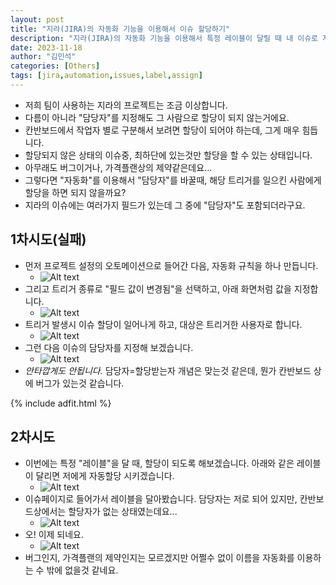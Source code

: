 ```yaml
---
layout: post
title: "지라(JIRA)의 자동화 기능을 이용해서 이슈 할당하기"
description: "지라(JIRA)의 자동화 기능을 이용해서 특정 레이블이 달릴 때 내 이슈로 자동 할당되게 해봅시다"
date: 2023-11-18
author: "김민석"
categories: [Others]
tags: [jira,automation,issues,label,assign]
---
```

- 저희 팀이 사용하는 지라의 프로젝트는 조금 이상합니다.
- 다름이 아니라 "담당자"를 지정해도 그 사람으로 할당이 되지 않는거에요.
- 칸반보드에서 작업자 별로 구분해서 보려면 할당이 되어야 하는데, 그게 매우 힘듭니다.
- 할당되지 않은 상태의 이슈중, 최하단에 있는것만 할당을 할 수 있는 상태입니다.
- 아무래도 버그이거나, 가격플랜상의 제약같은데요...
- 그렇다면 "자동화"를 이용해서 "담당자"를 바꿀때, 해당 트리거를 일으킨 사람에게 할당을 하면 되지 않을까요?
- 지라의 이슈에는 여러가지 필드가 있는데 그 중에 "담당자"도 포함되더라구요.

## 1차시도(실패)
- 먼저 프로젝트 설정의 오토메이션으로 들어간 다음, 자동화 규칙을 하나 만듭니다. 
    - ![Alt text](https://reddol18.github.io/dev5min/images/20231118/image-1.png)
- 그리고 트리거 종류로 "필드 값이 변경됨"을 선택하고, 아래 화면처럼 값을 지정합니다.
    - ![Alt text](https://reddol18.github.io/dev5min/images/20231118/image.png)
- 트리거 발생시 이슈 할당이 일어나게 하고, 대상은 트리거한 사용자로 합니다.
    - ![Alt text](https://reddol18.github.io/dev5min/images/20231118/image-2.png)
- 그런 다음 이슈의 담당자를 지정해 보겠습니다.    
    - ![Alt text](https://reddol18.github.io/dev5min/images/20231118/image-3.png)
- *안타깝게도 안됩니다.* 담당자=할당받는자 개념은 맞는것 같은데, 뭔가 칸반보드 상에 버그가 있는것 같습니다.    

{% include adfit.html %}

## 2차시도
- 이번에는 특정 "레이블"을 달 때, 할당이 되도록 해보겠습니다. 아래와 같은 레이블이 달리면 저에게 자동할당 시키겠습니다.
    - ![Alt text](https://reddol18.github.io/dev5min/images/20231118/image-4.png)
- 이슈페이지로 들어가서 레이블을 달아봤습니다. 담당자는 저로 되어 있지만, 칸반보드상에서는 할당자가 없는 상태였는데요...
    - ![Alt text](https://reddol18.github.io/dev5min/images/20231118/image-5.png)    
- 오! 이제 되네요. 
    - ![Alt text](https://reddol18.github.io/dev5min/images/20231118/image-6.png)
- 버그인지, 가격플랜의 제약인지는 모르겠지만 어쩔수 없이 이름을 자동화를 이용하는 수 밖에 없을것 같네요.